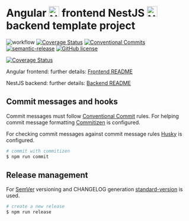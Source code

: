 # Angular <a href="https://www.angular.io" target="blank"><img src="https://raw.githubusercontent.com/angular/angular/master/aio/src/assets/images/logos/angular/angular.png" height="28" alt="Nest Logo" /></a> frontend NestJS <a href="http://nestjs.com/" target="blank"><img src="https://nestjs.com/img/logo_text.svg" height="28" alt="Nest Logo" /></a> backend template project

![workflow](https://github.com/adrian-mezei/angular-nest-template/actions/workflows/workflow.yml/badge.svg)
[![Coverage Status](https://coveralls.io/repos/github/adrian-mezei/angular-nest-template/badge.svg?branch=master)](https://coveralls.io/github/adrian-mezei/angular-nest-template?branch=master)
[![Conventional Commits](https://img.shields.io/badge/Conventional%20Commits-1.0.0-yellow.svg)](https://conventionalcommits.org)
[![semantic-release](https://img.shields.io/badge/%20%20%F0%9F%93%A6%F0%9F%9A%80-semantic--release-e10079.svg)](https://github.com/semantic-release/semantic-release)
[![GitHub license](https://img.shields.io/github/license/adrian-mezei/angular-nest-template)](https://github.com/adrian-mezei/angular-nest-template/blob/master/LICENSE)

[![Coverage Status](https://coveralls.io/repos/github/adrian-mezei/angular-nest-template/badge.svg?branch=master)](https://coveralls.io/github/adrian-mezei/angular-nest-template?branch=master)


Angular frontend: further details: [Frontend README](frontend/README.md)

NestJS backend: further details: [Backend README](backend/README.md)

## Commit messages and hooks

Commit messages must follow [Conventional Commit](https://www.conventionalcommits.org/) rules. For helping commit message formatting [Commitizen](https://github.com/commitizen/cz-cli) is configured.

For checking commit messages against commit message rules [Husky](https://github.com/typicode/husky#readme) is configured.

```bash
# commit with commitizen
$ npm run commit
```

## Release management

For [SemVer](https://semver.org/) versioning and CHANGELOG generation [standard-version](https://github.com/conventional-changelog/standard-version#readme) is used.

```bash
# create a new release
$ npm run release
```
